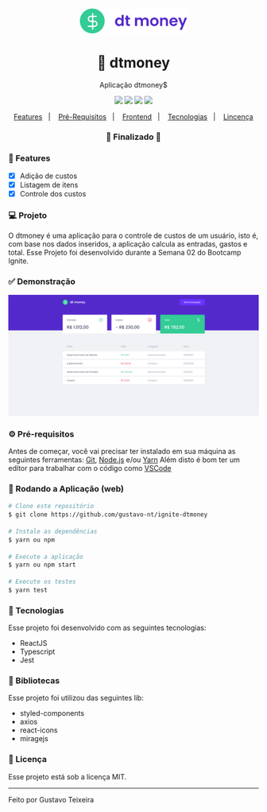 <h4 align="center">
  <img src="https://github.com/gustavo-nt/ignite-dtmoney/blob/master/src/assets/logo-github.svg" alt="logo" height="50"/>
</h4>

<h1 align="center">
    🚀 dtmoney
</h1>
<p align="center">Aplicação dtmoney$</p>

<p align="center">
  <img src="https://img.shields.io/badge/react%20version-16.13.1-informational"/>
  <img src="https://img.shields.io/badge/score-10.00-important" />
  <img src="https://img.shields.io/badge/last%20commit-november-blue" />
  <img src="https://img.shields.io/badge/license-MIT-success"/>
</p>

<p align="center">
  <a href="#-features">Features</a>&nbsp;&nbsp;&nbsp;|&nbsp;&nbsp;&nbsp;
  <a href="#-pré-requisitos">Pré-Requisitos</a>&nbsp;&nbsp;&nbsp;|&nbsp;&nbsp;&nbsp;
  <a href="#-rodando-a-aplicação-web">Frontend</a>&nbsp;&nbsp;&nbsp;|&nbsp;&nbsp;&nbsp;
  <a href="#-tecnologias">Tecnologias</a>&nbsp;&nbsp;&nbsp;|&nbsp;&nbsp;&nbsp;
  <a href="#-licença">Lincença</a>
</p>

<h3 align="center"> 
🚧  Finalizado  🚧
</h3>

### 📎 Features 

- [x] Adição de custos
- [x] Listagem de itens 
- [x] Controle dos custos

### 💻 Projeto
O dtmoney é uma aplicação para o controle de custos de um usuário, isto é, com base nos dados inseridos, a aplicação calcula as entradas, gastos e total. Esse Projeto foi desenvolvido durante a Semana 02 do Bootcamp Ignite.

### ✅ Demonstração
<img src="https://github.com/gustavo-nt/ignite-dtmoney/blob/master/src/assets/home.png" />

### ⚙ Pré-requisitos

Antes de começar, você vai precisar ter instalado em sua máquina as seguintes ferramentas:
[Git](https://git-scm.com), [Node.js](https://nodejs.org/en/) e/ou [Yarn](https://https://yarnpkg.com/) 
Além disto é bom ter um editor para trabalhar com o código como [VSCode](https://code.visualstudio.com/)

### 📗 Rodando a Aplicação (web)

```bash
# Clone este repositório
$ git clone https://github.com/gustavo-nt/ignite-dtmoney

# Instale as dependências
$ yarn ou npm

# Execute a aplicação
$ yarn ou npm start

# Execute os testes
$ yarn test
```

### 🚀 Tecnologias

Esse projeto foi desenvolvido com as seguintes tecnologias:

- ReactJS
- Typescript
- Jest

### 📕 Bibliotecas

Esse projeto foi utilizou das seguintes lib:

- styled-components
- axios
- react-icons
- miragejs

### 📝 Licença

Esse projeto está sob a licença MIT.

<hr/>

Feito por Gustavo Teixeira
